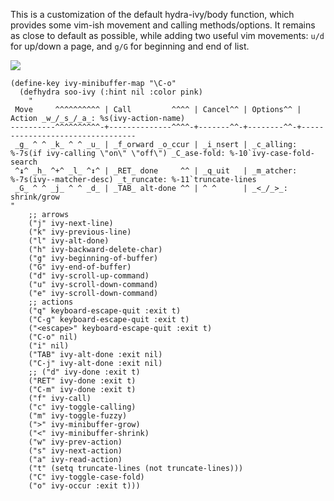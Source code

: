 This is a customization of the default hydra-ivy/body function, which provides some vim-ish movement and calling methods/options. It remains as close to default as possible, while adding two useful vim movements: `u/d` for up/down a page, and `g/G` for beginning and end of list.

![](http://i.imgur.com/BeIpk5K.png)

```
(define-key ivy-minibuffer-map "\C-o"
  (defhydra soo-ivy (:hint nil :color pink)
    "
 Move     ^^^^^^^^^^ | Call         ^^^^ | Cancel^^ | Options^^ | Action _w_/_s_/_a_: %s(ivy-action-name)
----------^^^^^^^^^^-+--------------^^^^-+-------^^-+--------^^-+---------------------------------
 _g_ ^ ^ _k_ ^ ^ _u_ | _f_orward _o_ccur | _i_nsert | _c_alling: %-7s(if ivy-calling \"on\" \"off\") _C_ase-fold: %-10`ivy-case-fold-search
 ^↨^ _h_ ^+^ _l_ ^↕^ | _RET_ done     ^^ | _q_uit   | _m_atcher: %-7s(ivy--matcher-desc) _t_runcate: %-11`truncate-lines
 _G_ ^ ^ _j_ ^ ^ _d_ | _TAB_ alt-done ^^ | ^ ^      | _<_/_>_: shrink/grow
"
    ;; arrows
    ("j" ivy-next-line)
    ("k" ivy-previous-line)
    ("l" ivy-alt-done)
    ("h" ivy-backward-delete-char)
    ("g" ivy-beginning-of-buffer)
    ("G" ivy-end-of-buffer)
    ("d" ivy-scroll-up-command)
    ("u" ivy-scroll-down-command)
    ("e" ivy-scroll-down-command)
    ;; actions
    ("q" keyboard-escape-quit :exit t)
    ("C-g" keyboard-escape-quit :exit t)
    ("<escape>" keyboard-escape-quit :exit t)
    ("C-o" nil)
    ("i" nil)
    ("TAB" ivy-alt-done :exit nil)
    ("C-j" ivy-alt-done :exit nil)
    ;; ("d" ivy-done :exit t)
    ("RET" ivy-done :exit t)
    ("C-m" ivy-done :exit t)
    ("f" ivy-call)
    ("c" ivy-toggle-calling)
    ("m" ivy-toggle-fuzzy)
    (">" ivy-minibuffer-grow)
    ("<" ivy-minibuffer-shrink)
    ("w" ivy-prev-action)
    ("s" ivy-next-action)
    ("a" ivy-read-action)
    ("t" (setq truncate-lines (not truncate-lines)))
    ("C" ivy-toggle-case-fold)
    ("o" ivy-occur :exit t)))
```